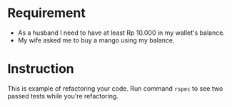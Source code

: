 # Requirement

- As a husband I need to have at least Rp 10.000 in my wallet's balance.
- My wife asked me to buy a mango using my balance.


# Instruction

This is example of refactoring your code. Run command `rspec` to see two passed tests while you're refactoring.
